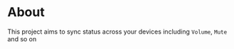 # About

This project aims to sync status across your devices including `Volume`, `Mute` and so on



